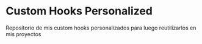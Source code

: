 # Custom Hooks Personalized

Repositorio de mis custom hooks personalizados para luego reutilizarlos en mis proyectos